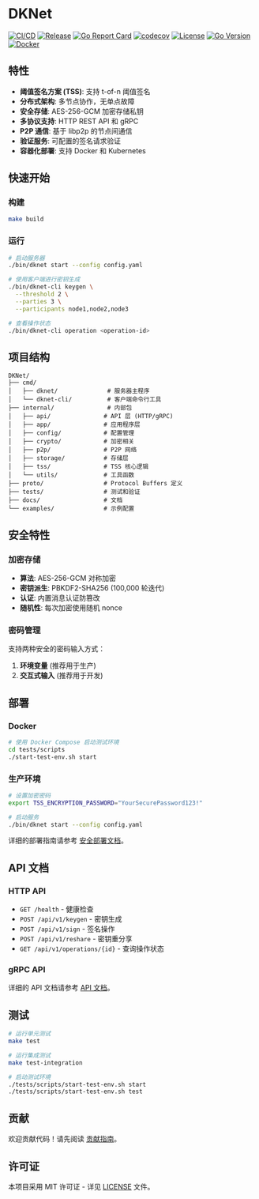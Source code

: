 # DKNet

[![CI/CD](https://github.com/dreamer-zq/DKNet/actions/workflows/ci.yml/badge.svg)](https://github.com/dreamer-zq/DKNet/actions/workflows/ci.yml)
[![Release](https://github.com/dreamer-zq/DKNet/actions/workflows/release.yml/badge.svg)](https://github.com/dreamer-zq/DKNet/actions/workflows/release.yml)
[![Go Report Card](https://goreportcard.com/badge/github.com/dreamer-zq/DKNet)](https://goreportcard.com/report/github.com/dreamer-zq/DKNet)
[![codecov](https://codecov.io/gh/dreamer-zq/DKNet/branch/main/graph/badge.svg)](https://codecov.io/gh/dreamer-zq/DKNet)
[![License](https://img.shields.io/badge/license-MIT-blue.svg)](LICENSE)
[![Go Version](https://img.shields.io/badge/go-1.23+-blue.svg)](https://golang.org/dl/)
[![Docker](https://img.shields.io/badge/docker-supported-blue.svg)](https://hub.docker.com/r/dreamer-zq/dknet)

## 特性

- **阈值签名方案 (TSS)**: 支持 t-of-n 阈值签名
- **分布式架构**: 多节点协作，无单点故障
- **安全存储**: AES-256-GCM 加密存储私钥
- **多协议支持**: HTTP REST API 和 gRPC
- **P2P 通信**: 基于 libp2p 的节点间通信
- **验证服务**: 可配置的签名请求验证
- **容器化部署**: 支持 Docker 和 Kubernetes

## 快速开始

### 构建

```bash
make build
```

### 运行

```bash
# 启动服务器
./bin/dknet start --config config.yaml

# 使用客户端进行密钥生成
./bin/dknet-cli keygen \
  --threshold 2 \
  --parties 3 \
  --participants node1,node2,node3

# 查看操作状态
./bin/dknet-cli operation <operation-id>
```

## 项目结构

```text
DKNet/
├── cmd/
│   ├── dknet/              # 服务器主程序
│   └── dknet-cli/          # 客户端命令行工具
├── internal/               # 内部包
│   ├── api/               # API 层 (HTTP/gRPC)
│   ├── app/               # 应用程序层
│   ├── config/            # 配置管理
│   ├── crypto/            # 加密相关
│   ├── p2p/               # P2P 网络
│   ├── storage/           # 存储层
│   ├── tss/               # TSS 核心逻辑
│   └── utils/             # 工具函数
├── proto/                 # Protocol Buffers 定义
├── tests/                 # 测试和验证
├── docs/                  # 文档
└── examples/              # 示例配置
```

## 安全特性

### 加密存储

- **算法**: AES-256-GCM 对称加密
- **密钥派生**: PBKDF2-SHA256 (100,000 轮迭代)
- **认证**: 内置消息认证防篡改
- **随机性**: 每次加密使用随机 nonce

### 密码管理

支持两种安全的密码输入方式：

1. **环境变量** (推荐用于生产)
2. **交互式输入** (推荐用于开发)

## 部署

### Docker

```bash
# 使用 Docker Compose 启动测试环境
cd tests/scripts
./start-test-env.sh start
```

### 生产环境

```bash
# 设置加密密码
export TSS_ENCRYPTION_PASSWORD="YourSecurePassword123!"

# 启动服务
./bin/dknet start --config config.yaml
```

详细的部署指南请参考 [安全部署文档](docs/SECURITY.md)。

## API 文档

### HTTP API

- `GET /health` - 健康检查
- `POST /api/v1/keygen` - 密钥生成
- `POST /api/v1/sign` - 签名操作
- `POST /api/v1/reshare` - 密钥重分享
- `GET /api/v1/operations/{id}` - 查询操作状态

### gRPC API

详细的 API 文档请参考 [API 文档](docs/api.md)。

## 测试

```bash
# 运行单元测试
make test

# 运行集成测试
make test-integration

# 启动测试环境
./tests/scripts/start-test-env.sh start
./tests/scripts/start-test-env.sh test
```

## 贡献

欢迎贡献代码！请先阅读 [贡献指南](CONTRIBUTING.md)。

## 许可证

本项目采用 MIT 许可证 - 详见 [LICENSE](LICENSE) 文件。
